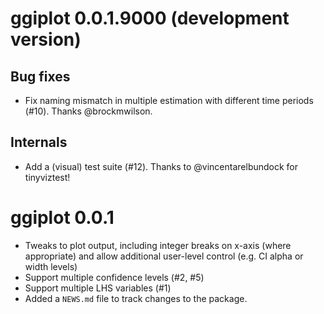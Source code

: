 # ggiplot 0.0.1.9000 (development version)

## Bug fixes

- Fix naming mismatch in multiple estimation with different time periods (#10). Thanks @brockmwilson.

## Internals

- Add a (visual) test suite (#12). Thanks to @vincentarelbundock for tinyviztest!

# ggiplot 0.0.1

* Tweaks to plot output, including integer breaks on x-axis (where appropriate)
and allow additional user-level control (e.g. CI alpha or width levels)
* Support multiple confidence levels (#2, #5)
* Support multiple LHS variables (#1)
* Added a `NEWS.md` file to track changes to the package.
